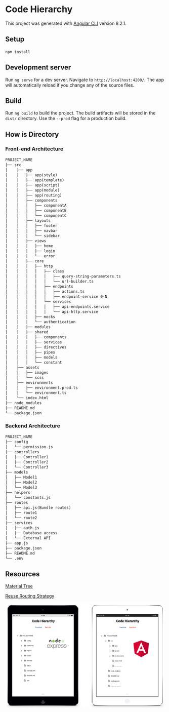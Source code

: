 # Code Hierarchy

This project was generated with [Angular CLI](https://github.com/angular/angular-cli) version 8.2.1.

## Setup

`npm install`

## Development server

Run `ng serve` for a dev server. Navigate to `http://localhost:4200/`. The app will automatically reload if you change any of the source files.

## Build

Run `ng build` to build the project. The build artifacts will be stored in the `dist/` directory. Use the `--prod` flag for a production build.

## How is Directory

### Front-end Architecture

```
PROJECT_NAME
├── src
│    ├── app
│    │   ├── app(style)
│    │   ├── app(template)
│    │   ├── app(script)
│    │   ├── app(module)
│    │   ├── app(routing)
│    │   ├── components
│    │   │   ├── componentA
│    │   │   ├── componentB
│    │   │   └── componentC
│    │   ├── layouts
│    │   │   ├── footer
│    │   │   ├── navbar
│    │   │   └── sidebar
│    │   ├── views
│    │   │   ├── home
│    │   │   ├── login
│    │   │   └── error
│    │   ├── core
│    │   │   ├── http
│    │   │   │   ├── class
│    │   │   │   │   ├── query-string-parameters.ts
│    │   │   │   │   └── url-builder.ts
│    │   │   │   ├── endpoints
│    │   │   │   │   ├── actions.ts
│    │   │   │   │   ├── endpoint-service 0-N
│    │   │   │   └── services
│    │   │   │   │   ├── api-endpoints.service
│    │   │   │   │   └── api-http.service
│    │   │   ├── mocks
│    │   │   └── authentication
│    │   ├── modules
│    │   ├── shared
│    │   │   ├── components
│    │   │   ├── services
│    │   │   ├── directives
│    │   │   ├── pipes
│    │   │   ├── models
│    │   │   └── constant
│    ├── assets
│    │   ├── images
│    │   └── scss
│    ├── environments
│    │   ├── environment.prod.ts
│    │   └── environment.ts
│    └── index.html
├── node_modules
├── README.md
└── package.json
```

### Backend Architecture

```
PROJECT_NAME
├── config
│   └── permission.js
├── controllers
│   ├── Controller1
│   ├── Controller2
│   └── Controller3
├── models
│   ├── Model1
│   ├── Model2
│   └── Model3
├── helpers
│   └── constants.js
├── routes
│   ├── api.js(Bundle routes)
│   ├── route1
│   └── route2
├── services
│   ├── auth.js
│   ├── Database access
│   └── External API
├── app.js
├── package.json
├── README.md
└── .env
```

## Resources

[Material Tree](https://stackblitz.com/edit/material-tree)

[Reuse Routing Strategy](https://stackblitz.com/edit/angular-route-reuse-strategy-test-project)

![Preview](./screenshot/preview.png)
